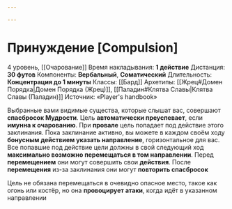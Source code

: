 ```yaml
---

---
```

# Принуждение [Compulsion]
4 уровень, [[Очарование]]
Время накладывания: **1 действие**
Дистанция: **30 футов**
Компоненты: **Вербальный**, **Соматический**
Длительность: **Концентрация до 1 минуты**
Классы: [[Бард]]
Архетипы: [[Жрец#Домен Порядка|Домен Порядка (Жрец)]], [[Паладин#Клятва Славы|Клятва Славы (Паладин)]]
Источник: «Player's handbook»

Выбранные вами видимые существа, которые слышат вас, совершают **спасбросок Мудрости**. Цель **автоматически преуспевает**, если **имунна к очарованию**. При **провале** цель попадает под действие этого заклинания. Пока заклинание активно, вы можете в каждом своём ходу **бонусным действием указать направление**, горизонтальное для вас. Все попавшие под действие цели должны в свой следующий ход **максимально возможно перемещаться в том направлении**. Перед **перемещением** они могут совершить свои **действия**. После **перемещения** из-за заклинания они могут **повторить спасбросок**

Цель не обязана перемещаться в очевидно опасное место, такое как огонь или костёр, но она **провоцирует атаки**, когда идёт в указанном направлении